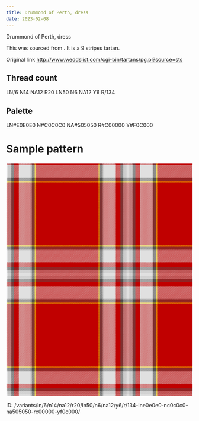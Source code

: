 ```yaml
---
title: Drummond of Perth, dress
date: 2023-02-08
---
```

Drummond of Perth, dress

This was sourced from <no value>.  It is a 9 stripes tartan.

Original link http://www.weddslist.com/cgi-bin/tartans/pg.pl?source=sts

## Thread count
LN/6 N14 NA12 R20 LN50 N6 NA12 Y6 R/134

## Palette
LN#E0E0E0 N#C0C0C0 NA#505050 R#C00000 Y#F0C000

# Sample pattern

![Tartan detail](tartan.png "LN/6 N14 NA12 R20 LN50 N6 NA12 Y6 R/134 tartan")

ID: /variants/ln/6/n14/na12/r20/ln50/n6/na12/y6/r/134-lne0e0e0-nc0c0c0-na505050-rc00000-yf0c000/
